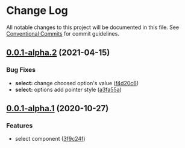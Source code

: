 # Change Log

All notable changes to this project will be documented in this file.
See [Conventional Commits](https://conventionalcommits.org) for commit guidelines.

## [0.0.1-alpha.2](https://github.com/belleui/belleui/compare/v0.0.1-alpha.1...v0.0.1-alpha.2) (2021-04-15)


### Bug Fixes

* **select:** change choosed option's value ([f4d20c6](https://github.com/belleui/belleui/commit/f4d20c63e4607b947182c0c7f11de55c28c3374c))
* **select:** options add pointer style ([a3fa55a](https://github.com/belleui/belleui/commit/a3fa55a6d52085a51feeefff8b600384682e341f))





## [0.0.1-alpha.1](https://github.com/belleui/belleui/compare/v0.0.1-alpha.0...v0.0.1-alpha.1) (2020-10-27)


### Features

* select component ([3f9c24f](https://github.com/belleui/belleui/commit/3f9c24f49e1c4195ff2419e5645e9ea172ea3651))

